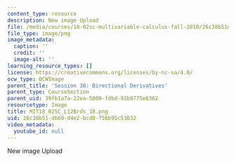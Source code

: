 ```yaml
---
content_type: resource
description: New image Upload
file: /media/courses/18-02sc-multivariable-calculus-fall-2010/26c38b51db69d4e2bcd0f56b95c53032_MIT18_02SC_L12Brds_18.png
file_type: image/png
image_metadata:
  caption: ''
  credit: ''
  image-alt: ''
learning_resource_types: []
license: https://creativecommons.org/licenses/by-nc-sa/4.0/
ocw_type: OCWImage
parent_title: 'Session 38: Directional Derivatives'
parent_type: CourseSection
parent_uid: 39fb1a7a-22ea-5009-fdbd-92b8775e6362
resourcetype: Image
title: MIT18_02SC_L12Brds_18.png
uid: 26c38b51-db69-d4e2-bcd0-f56b95c53032
video_metadata:
  youtube_id: null
---
```

New image Upload